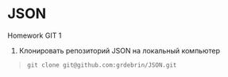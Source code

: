 # JSON
Homework GIT 1

1. Клонировать репозиторий JSON на локальный компьютер
 >`git clone git@github.com:grdebrin/JSON.git`

